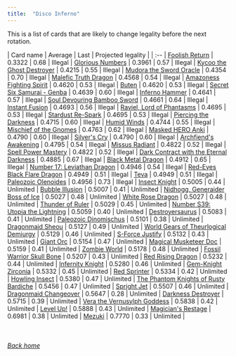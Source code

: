 ```yaml
---
title:  "Disco Inferno"
---
```


This is a list of cards that are likely to change legality before the next rotation.

| Card name | Average | Last | Projected legality |
| :-- |
[Foolish Return](https://db.ygoprodeck.com/card/?search=Foolish%20Return) | 0.3322 | 0.68 | Illegal |
[Glorious Numbers](https://db.ygoprodeck.com/card/?search=Glorious%20Numbers) | 0.3961 | 0.57 | Illegal |
[Kycoo the Ghost Destroyer](https://db.ygoprodeck.com/card/?search=Kycoo%20the%20Ghost%20Destroyer) | 0.4215 | 0.55 | Illegal |
[Mudora the Sword Oracle](https://db.ygoprodeck.com/card/?search=Mudora%20the%20Sword%20Oracle) | 0.4354 | 0.70 | Illegal |
[Malefic Truth Dragon](https://db.ygoprodeck.com/card/?search=Malefic%20Truth%20Dragon) | 0.4568 | 0.54 | Illegal |
[Amazoness Fighting Spirit](https://db.ygoprodeck.com/card/?search=Amazoness%20Fighting%20Spirit) | 0.4620 | 0.53 | Illegal |
[Buten](https://db.ygoprodeck.com/card/?search=Buten) | 0.4620 | 0.53 | Illegal |
[Secret Six Samurai - Genba](https://db.ygoprodeck.com/card/?search=Secret%20Six%20Samurai%20-%20Genba) | 0.4639 | 0.60 | Illegal |
[Inferno Hammer](https://db.ygoprodeck.com/card/?search=Inferno%20Hammer) | 0.4641 | 0.57 | Illegal |
[Soul Devouring Bamboo Sword](https://db.ygoprodeck.com/card/?search=Soul%20Devouring%20Bamboo%20Sword) | 0.4661 | 0.64 | Illegal |
[Instant Fusion](https://db.ygoprodeck.com/card/?search=Instant%20Fusion) | 0.4693 | 0.56 | Illegal |
[Raviel, Lord of Phantasms](https://db.ygoprodeck.com/card/?search=Raviel,%20Lord%20of%20Phantasms) | 0.4695 | 0.53 | Illegal |
[Stardust Re-Spark](https://db.ygoprodeck.com/card/?search=Stardust%20Re-Spark) | 0.4695 | 0.53 | Illegal |
[Piercing the Darkness](https://db.ygoprodeck.com/card/?search=Piercing%20the%20Darkness) | 0.4715 | 0.60 | Illegal |
[Humid Winds](https://db.ygoprodeck.com/card/?search=Humid%20Winds) | 0.4744 | 0.55 | Illegal |
[Mischief of the Gnomes](https://db.ygoprodeck.com/card/?search=Mischief%20of%20the%20Gnomes) | 0.4763 | 0.62 | Illegal |
[Masked HERO Anki](https://db.ygoprodeck.com/card/?search=Masked%20HERO%20Anki) | 0.4790 | 0.60 | Illegal |
[Silver's Cry](https://db.ygoprodeck.com/card/?search=Silver's%20Cry) | 0.4790 | 0.60 | Illegal |
[Archfiend's Awakening](https://db.ygoprodeck.com/card/?search=Archfiend's%20Awakening) | 0.4795 | 0.54 | Illegal |
[Missus Radiant](https://db.ygoprodeck.com/card/?search=Missus%20Radiant) | 0.4822 | 0.52 | Illegal |
[Spell Power Mastery](https://db.ygoprodeck.com/card/?search=Spell%20Power%20Mastery) | 0.4822 | 0.52 | Illegal |
[Dark Contract with the Eternal Darkness](https://db.ygoprodeck.com/card/?search=Dark%20Contract%20with%20the%20Eternal%20Darkness) | 0.4885 | 0.67 | Illegal |
[Black Metal Dragon](https://db.ygoprodeck.com/card/?search=Black%20Metal%20Dragon) | 0.4912 | 0.65 | Illegal |
[Number 17: Leviathan Dragon](https://db.ygoprodeck.com/card/?search=Number%2017:%20Leviathan%20Dragon) | 0.4946 | 0.54 | Illegal |
[Red-Eyes Black Flare Dragon](https://db.ygoprodeck.com/card/?search=Red-Eyes%20Black%20Flare%20Dragon) | 0.4949 | 0.51 | Illegal |
[Teva](https://db.ygoprodeck.com/card/?search=Teva) | 0.4949 | 0.51 | Illegal |
[Paleozoic Olenoides](https://db.ygoprodeck.com/card/?search=Paleozoic%20Olenoides) | 0.4956 | 0.73 | Illegal |
[Insect Knight](https://db.ygoprodeck.com/card/?search=Insect%20Knight) | 0.5005 | 0.44 | Unlimited |
[Bubble Illusion](https://db.ygoprodeck.com/card/?search=Bubble%20Illusion) | 0.5007 | 0.41 | Unlimited |
[Nidhogg, Generaider Boss of Ice](https://db.ygoprodeck.com/card/?search=Nidhogg,%20Generaider%20Boss%20of%20Ice) | 0.5027 | 0.48 | Unlimited |
[White Rose Dragon](https://db.ygoprodeck.com/card/?search=White%20Rose%20Dragon) | 0.5027 | 0.48 | Unlimited |
[Thunder of Ruler](https://db.ygoprodeck.com/card/?search=Thunder%20of%20Ruler) | 0.5029 | 0.45 | Unlimited |
[Number S39: Utopia the Lightning](https://db.ygoprodeck.com/card/?search=Number%20S39:%20Utopia%20the%20Lightning) | 0.5059 | 0.40 | Unlimited |
[Destroyersaurus](https://db.ygoprodeck.com/card/?search=Destroyersaurus) | 0.5083 | 0.41 | Unlimited |
[Paleozoic Dinomischus](https://db.ygoprodeck.com/card/?search=Paleozoic%20Dinomischus) | 0.5101 | 0.38 | Unlimited |
[Dragonmaid Sheou](https://db.ygoprodeck.com/card/?search=Dragonmaid%20Sheou) | 0.5127 | 0.49 | Unlimited |
[World Gears of Theurlogical Demiurgy](https://db.ygoprodeck.com/card/?search=World%20Gears%20of%20Theurlogical%20Demiurgy) | 0.5129 | 0.46 | Unlimited |
[S-Force Justify](https://db.ygoprodeck.com/card/?search=S-Force%20Justify) | 0.5132 | 0.43 | Unlimited |
[Giant Orc](https://db.ygoprodeck.com/card/?search=Giant%20Orc) | 0.5154 | 0.47 | Unlimited |
[Magical Musketeer Doc](https://db.ygoprodeck.com/card/?search=Magical%20Musketeer%20Doc) | 0.5159 | 0.41 | Unlimited |
[Zombie World](https://db.ygoprodeck.com/card/?search=Zombie%20World) | 0.5178 | 0.48 | Unlimited |
[Fossil Warrior Skull Bone](https://db.ygoprodeck.com/card/?search=Fossil%20Warrior%20Skull%20Bone) | 0.5207 | 0.43 | Unlimited |
[Red Rising Dragon](https://db.ygoprodeck.com/card/?search=Red%20Rising%20Dragon) | 0.5232 | 0.44 | Unlimited |
[Infernity Knight](https://db.ygoprodeck.com/card/?search=Infernity%20Knight) | 0.5280 | 0.46 | Unlimited |
[Gem-Knight Zirconia](https://db.ygoprodeck.com/card/?search=Gem-Knight%20Zirconia) | 0.5332 | 0.45 | Unlimited |
[Red Sprinter](https://db.ygoprodeck.com/card/?search=Red%20Sprinter) | 0.5334 | 0.42 | Unlimited |
[Howling Insect](https://db.ygoprodeck.com/card/?search=Howling%20Insect) | 0.5380 | 0.47 | Unlimited |
[The Phantom Knights of Rusty Bardiche](https://db.ygoprodeck.com/card/?search=The%20Phantom%20Knights%20of%20Rusty%20Bardiche) | 0.5456 | 0.47 | Unlimited |
[Spright Jet](https://db.ygoprodeck.com/card/?search=Spright%20Jet) | 0.5507 | 0.46 | Unlimited |
[Dragonmaid Changeover](https://db.ygoprodeck.com/card/?search=Dragonmaid%20Changeover) | 0.5647 | 0.28 | Unlimited |
[Darkness Destroyer](https://db.ygoprodeck.com/card/?search=Darkness%20Destroyer) | 0.5715 | 0.39 | Unlimited |
[Vera the Vernusylph Goddess](https://db.ygoprodeck.com/card/?search=Vera%20the%20Vernusylph%20Goddess) | 0.5838 | 0.42 | Unlimited |
[Level Up!](https://db.ygoprodeck.com/card/?search=Level%20Up!) | 0.5888 | 0.43 | Unlimited |
[Magician's Restage](https://db.ygoprodeck.com/card/?search=Magician's%20Restage) | 0.6981 | 0.38 | Unlimited |
[Mezuki](https://db.ygoprodeck.com/card/?search=Mezuki) | 0.7770 | 0.33 | Unlimited |

<br>

###### [Back home](index)